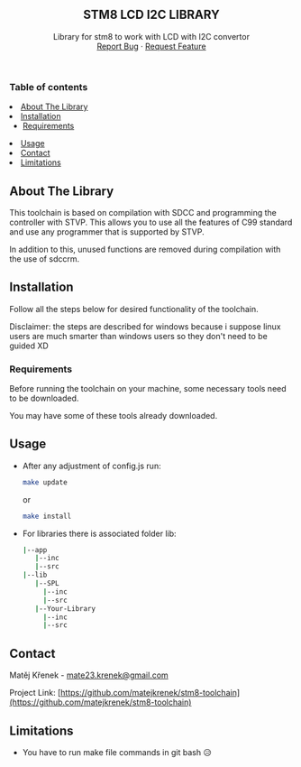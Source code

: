 <a name="readme-top"></a>

<div align="center">
  <h2 align="center">STM8 LCD I2C LIBRARY</h2>

  <p align="center">
    Library for stm8 to work with LCD with I2C convertor
    <br />
    <a href="https://github.com/matejkrenek/stm8-lcd-i2c/issues">Report Bug</a>
    ·
    <a href="https://github.com/matejkrenek/stm8-lcd-i2c/issues">Request Feature</a>
  </p>
</div>

<br/>

<!-- TABLE OF CONTENTS -->
### Table of contents
  <li>
    <a href="#about-the-toolchain">About The Library</a>
  </li>
  <li>
    <a href="#installation">Installation</a>
    <ul>
      <li><a href="#requirements">Requirements</a></li>
    </ul>
  </li>
  <li><a href="#usage">Usage</a></li>
  <li><a href="#contact">Contact</a></li>
  <li><a href="#limitations">Limitations</a></li>



<!-- ABOUT THE LIBRARY -->
## About The Library

This toolchain is based on compilation with SDCC and programming the controller with STVP. This allows you to use all the features of C99 standard and use any programmer that is supported by STVP.

In addition to this, unused functions are removed during compilation with the use of sdccrm.

<!-- INSTALLATION -->
## Installation

Follow all the steps below for desired functionality of the toolchain.

Disclaimer: the steps are described for windows because i suppose linux users are much smarter than windows users so they don't need to be guided XD

### Requirements

Before running the toolchain on your machine, some necessary tools need to be downloaded.

You may have some of these tools already downloaded.

<!-- USAGE EXAMPLES -->
## Usage
- After any adjustment of config.js run:

   ```sh
   make update
   ```
   or
   
   ```sh
   make install
   ```
- For libraries there is associated folder lib:

   ```sh
   |--app
      |--inc
      |--src
   |--lib
      |--SPL
        |--inc
        |--src
      |--Your-Library
        |--inc
        |--src
   ```

<!-- CONTACT -->
## Contact

Matěj Křenek - [mate23.krenek@gmail.com](mailto:mate23.krenek@gmail.com)

Project Link: [https://github.com/matejkrenek/stm8-toolchain](https://github.com/matejkrenek/stm8-toolchain)

<!-- LIMITATIONS -->
## Limitations

- You have to run make file commands in git bash 😥
